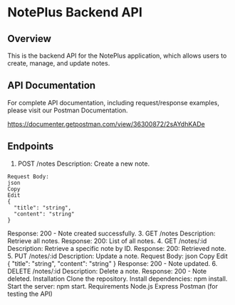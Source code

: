 # NotePlus Backend API
## Overview
This is the backend API for the NotePlus application, which allows users to create, manage, and update notes.

## API Documentation
For complete API documentation, including request/response examples, please visit our Postman Documentation.

https://documenter.getpostman.com/view/36300872/2sAYdhKADe

## Endpoints
1. POST /notes
Description: Create a new note.
```
Request Body:
json
Copy
Edit
{
  "title": "string",
  "content": "string"
}
```
Response: 200 - Note created successfully.
3. GET /notes
Description: Retrieve all notes.
Response:
200: List of all notes.
4. GET /notes/:id
Description: Retrieve a specific note by ID.
Response:
200: Retrieved note.
5. PUT /notes/:id
Description: Update a note.
Request Body:
json
Copy
Edit
{
  "title": "string",
  "content": "string"
}
Response: 200 - Note updated.
6. DELETE /notes/:id
Description: Delete a note.
Response: 200 - Note deleted.
Installation
Clone the repository.
Install dependencies: npm install.
Start the server: npm start.
Requirements
Node.js
Express
Postman (for testing the API)
